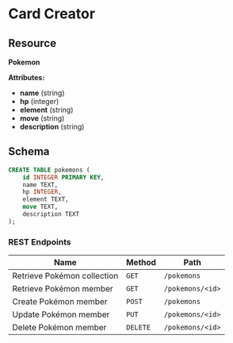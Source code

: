 # Card Creator

## Resource

**Pokemon**

**Attributes:**

- **name** (string)
- **hp** (integer)
- **element** (string)
- **move** (string)
- **description** (string)

## Schema

```sql
CREATE TABLE pokemons (
    id INTEGER PRIMARY KEY,
    name TEXT,
    hp INTEGER,
    element TEXT,
    move TEXT,
    description TEXT
);
```

### REST Endpoints

| **Name**                    | **Method** | **Path**         |
| --------------------------- | ---------- | ---------------- |
| Retrieve Pokémon collection | `GET`      | `/pokemons`      |
| Retrieve Pokémon member     | `GET`      | `/pokemons/<id>` |
| Create Pokémon member       | `POST`     | `/pokemons`      |
| Update Pokémon member       | `PUT`      | `/pokemons/<id>` |
| Delete Pokémon member       | `DELETE`   | `/pokemons/<id>` |
